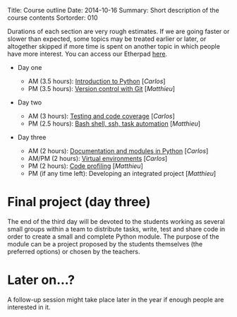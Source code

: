 Title: Course outline
Date: 2014-10-16
Summary: Short description of the course contents
Sortorder: 010

Durations of each section are very rough estimates. If we are going faster or
slower than expected, some topics may be treated earlier or later, or
altogether skipped if more time is spent on another topic in which people have
more interest. You can access our Etherpad
[here](https://etherpad.fr/p/turku-course-2015).

- Day one
    + AM (3.5 hours): [Introduction to Python](https://github.com/mdjbru-teaching-material/turku_course/blob/master/course-material/introduction-to-python/intro_python.md) [*Carlos*]
    + PM (3.5 hours): [Version control with Git](https://github.com/mdjbru-teaching-material/turku_course/blob/master/course-material/version-control-with-git/intro-git.org) [*Matthieu*]

- Day two
    + AM (3 hours): [Testing and code coverage](https://github.com/mdjbru-teaching-material/turku_course/blob/master/course-material/testing-and-code-coverage/testing.md) [*Carlos*]
    + PM (2.5 hours): [Bash shell, ssh, task automation](https://github.com/mdjbru-teaching-material/turku_course/raw/master/course-material/bash-shell-ssh-make/bash-shell-ssh-make-presentation.pdf) [*Matthieu*]

- Day three
    + AM (2 hours): [Documentation and modules in Python](https://github.com/mdjbru-teaching-material/turku_course/blob/master/course-material/documentation/README.md) [*Carlos*]
    + AM/PM (2 hours): [Virtual environments](https://github.com/mdjbru-teaching-material/turku_course/blob/master/course-material/virtual-environments/env.md) [*Carlos*]
	+ PM (2 hours): [Code profiling](https://github.com/mdjbru-teaching-material/turku_course/blob/master/course-material/debugging-code-profiling/debugging-code-profiling.org) [*Matthieu*]
    + PM (if any time left): Developing an integrated project [*Matthieu*]

# Final project (day three)

The end of the third day will be devoted to the students working as several
small groups within a team to distribute tasks, write, test and share code in
order to create a small and complete Python module. The purpose of the module
can be a project proposed by the students themselves (the preferred options) or
chosen by the teachers.

# Later on...?

A follow-up session might take place later in the year if enough people are
interested in it.
